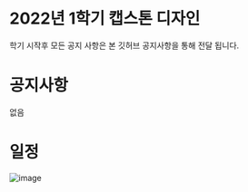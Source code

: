 # 2022년 1학기 캡스톤 디자인 
학기 시작후 모든 공지 사항은 본 깃허브 공지사항을 통해 전달 됩니다. 

# 공지사항
없음
# 일정
![image](https://user-images.githubusercontent.com/60763110/151113804-878b1431-7d85-431a-8662-da55408d71c6.png)

